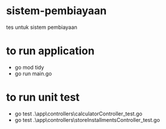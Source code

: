 # sistem-pembiayaan
tes untuk sistem pembiayaan

# to run application
- go mod tidy
- go run main.go

# to run unit test
- go test .\app\controllers\calculatorController_test.go
- go test .\app\controllers\storeInstallmentsController_test.go
